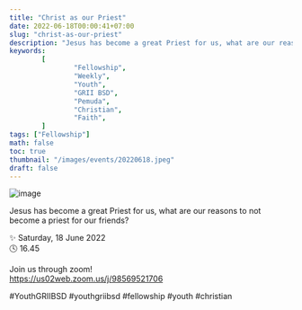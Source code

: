 ```yaml
---
title: "Christ as our Priest"
date: 2022-06-18T00:00:41+07:00
slug: "christ-as-our-priest"
description: "Jesus has become a great Priest for us, what are our reasons to not become a priest for our friends?"
keywords:
        [
                "Fellowship",
                "Weekly",
                "Youth",
                "GRII BSD",
                "Pemuda",
                "Christian",
                "Faith",
        ]
tags: ["Fellowship"]
math: false
toc: true
thumbnail: "/images/events/20220618.jpeg"
draft: false
---
```


![image](/images/events/20220618.jpeg)

Jesus has become a great Priest for us, what are our reasons to not become a priest for our friends?

✨ Saturday, 18 June 2022\
🕓 16.45

Join us through zoom!\
https://us02web.zoom.us/j/98569521706

#YouthGRIIBSD #youthgriibsd #fellowship #youth #christian
